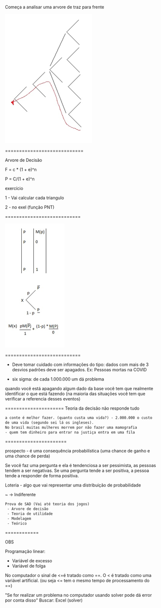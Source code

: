 Começa a analisar uma arvore de traz para frente

<img src=".assets/arvoreD.jpg">

============================

Arvore de Decisão

F = c * (1 + e)^n

P = C/(1 + e)^n

exercício

1 - Vai calcular cada triangulo

2 - no exel (função PNT)

===========================

<img src=".assets/arvoreDcal.jpg">

===========================

- Deve tomar cuidado com informações do tipo: dados com mais de 3 desvios padrões deve ser apagados. Ex: Pessoas mortas na COVID


- six sigma: de cada 1.000.000 um dá problema

quando você está apagando algum dado da base você tem que realmente identificar o que está fazendo (na maioria das situações você tem que verificar a referencia desses eventos)



=====================
Teoria da decisão não responde tudo

```
a conte é melhor fazer. (quanto custa uma vida?) - 2.000.000 o custo de uma vida (segundo sei lá os ingleses).
No brasil muitas mulheres morrem por não fazer uma mamografia
- quem tem dinheiro para entrar na justiça entra em uma fila
```


======================

prospecto - é uma consequência probabilística (uma chance de ganho e uma chance de perda)

Se você faz uma pergunta e ela é tendenciosa a ser pessimista, as pessoas tendem a ser negativas. Se uma pergunta tende a ser positiva, a pessoa tende a responder de forma positiva.

Loteria - algo que vai representar uma distribuição de probabilidade

~ -> Indiferente 



```
Prova de SAD (Vai até teoria dos jogos)
 - Arvore de decisão
 - Teoria de utilidade
 - Modelagem
 - Teórico
```


============

OBS

Programação linear:
- Variável de excesso 
- Variável de folga

No computador o sinal de <=é tratado como ==. O < é tratado como uma variável artificial. (ou seja <= tem o mesmo tempo de processamento do ==)

"Se for realizar um problema no computador usando solver pode dá error por conta disso"
Buscar: Excel (solver)
